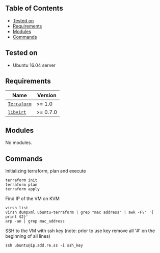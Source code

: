 ## Table of Contents

- [Tested on](#tested-on)
- [Requirements](#requirements)
- [Modules](#modules)
- [Commands](#commands)



## Tested on
 - Ubuntu 16.04 server

## Requirements

| Name | Version |
| --- | --- |
| [`Terraform`](https://registry.terraform.io/) | >= 1.0 |
| [`libvirt`](https://registry.terraform.io/providers/DevScrewOps/libvirt/latest/docs/resources/cloudinit) | >= 0.7.0 |

## Modules
No modules.

## Commands
Initializing terraform, plan and execute
```
terraform init
terraform plan
terraform apply
```

Find IP of the VM on KVM
```
virsh list
virsh dumpxml ubuntu-terraform | grep "mac address" | awk -F\' '{ print $2}'
arp -an | grep mac_address 
```
SSH to the VM with ssh key (note: prior to use key remove all '#' on the beginning of all lines)
```
ssh ubuntu@ip.add.re.ss -i ssh_key
```
